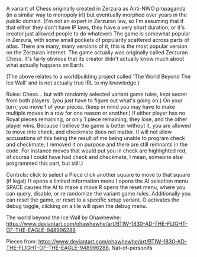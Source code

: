 A variant of Chess originally created in Zerzura as Anti-NWO propaganda (in a similar way to monopoly irl) but eventually morphed over years in the public domain. (I'm not an expert in Zerzuran law, so I'm assuming that if that either they don't have IP laws, they have a very short duration, or it's creator just allowed people to do whatever)
The game is somewhat popular in Zerzura, with some small pockets of popularity scattered across parts of atlas. There are many, many versions of it, this is the most popular version on the Zerzuran internet.
The game actually was originally called Zerzuran Chess. It's fairly obvious that its creator didn't actually know much about what actually happens on Earth.

(The above relates to a worldbuilding project called 'The World Beyond The Ice Wall' and is not actually true IRL to my knowledge.)


Rules:
Chess... but with randomly selected variant game rules, kept secret from both players. (you just have to figure out what's going on.)
On your turn, you move 1 of your pieces. (keep in mind you may have to make multiple moves in a row for one reason or another.)
If either player has no Royal pieces remaining, or only 1 piece remaining, they lose, and the other player wins.
Because I believe the game is better without it, you are allowed to move into check, and checkmate does not matter. (I will not allow accusations of this being the result of me being unable to program check and checkmate, I removed it on purpose and there are still remnants in the code. For instance moves that would put you in check are highlighted red, of course I could have had check and checkmate, I mean, someone else programmed this part, but still.)


Controls:
click to select a Piece
click another square to move to that square (if legal)
H opens a limited information menu
I opens the AI selection menu
SPACE causes the AI to make a move
R opens the reset menu, where you can query, disable, or re randomize the variant game rules. Additionally you can reset the game, or reset to a specific setup variant.
O activates the debug toggle, clicking on a tile will open the debug menu.

The world beyond the Ice Wall by Ohawhewhe: https://www.deviantart.com/ohawhewhe/art/BTIW-1830-AD-THE-FLIGHT-OF-THE-EAGLE-948996288

Pieces from:
https://www.deviantart.com/ohawhewhe/art/BTIW-1830-AD-THE-FLIGHT-OF-THE-EAGLE-948996288,
Nat-of-personifs

